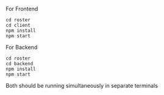 
For Frontend
```
cd roster
cd client
npm install
npm start
```

For Backend
```
cd roster
cd backend
npm install
npm start
```

Both should be running simultaneously in separate terminals
